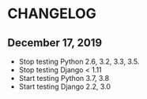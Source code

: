 # CHANGELOG

## December 17, 2019

- Stop testing Python 2.6, 3.2, 3.3, 3.5.
- Stop testing Django < 1.11
- Start testing Python 3.7, 3.8
- Start testing Django 2.2, 3.0
